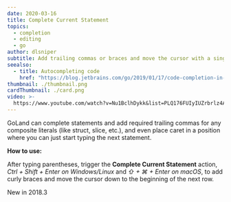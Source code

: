 ```yaml
---
date: 2020-03-16
title: Complete Current Statement
topics:
  - completion
  - editing
  - go
author: dlsniper
subtitle: Add trailing commas or braces and move the cursor with a single keystroke
seealso:
  - title: Autocompleting code
    href: "https://blog.jetbrains.com/go/2019/01/17/code-completion-in-goland/"
thumbnail: ./thumbnail.png
cardThumbnail: ./card.png
video: >-
  https://www.youtube.com/watch?v=Nu1BclhDykk&list=PLQ176FUIyIUZrbrlz4AY1V8VzBJKZyVlW&index=33
---
```


GoLand can complete statements and add required trailing commas for any
composite literals (like struct, slice, etc.), and even place caret in a
position where you can just start typing the next statement.

**How to use:**

After typing parentheses, trigger the **Complete Current Statement** action,
_Ctrl + Shift + Enter on Windows/Linux_ and _⇧ + ⌘ + Enter on macOS_, to add curly braces and move
the cursor down to the beginning of the next row.

<span class="tag is-rounded">New in 2018.3</span>

